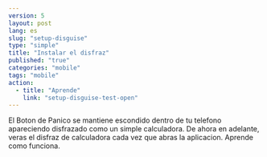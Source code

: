 ```yaml
---
version: 5
layout: post
lang: es
slug: "setup-disguise"
type: "simple"
title: "Instalar el disfraz"
published: "true"
categories: "mobile"
tags: "mobile"
action: 
  - title: "Aprende"
    link: "setup-disguise-test-open"
---
```


El Boton de Panico se mantiene escondido dentro de tu telefono apareciendo disfrazado como un simple calculadora. De ahora en adelante, veras el disfraz de calculadora cada vez que abras la aplicacion. Aprende como funciona. 
